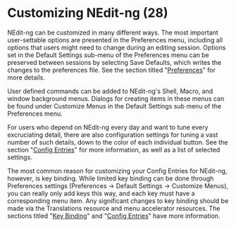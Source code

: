 # Customizing NEdit-ng (28)

NEdit-ng can be customized in many different ways. The most important
user-settable options are presented in the Preferences menu, including
all options that users might need to change during an editing session.
Options set in the Default Settings sub-menu of the Preferences menu can
be preserved between sessions by selecting Save Defaults, which writes
the changes to the preferences file. See the section titled
"[Preferences](29.md)" for more details.

User defined commands can be added to NEdit-ng's Shell, Macro, and
window background menus. Dialogs for creating items in these menus can
be found under Customize Menus in the Default Settings sub menu of the
Preferences menu.

For users who depend on NEdit-ng every day and want to tune every
excruciating detail, there are also configuration settings for tuning a
vast number of such details, down to the color of each individual
button. See the section "[Config Entries](30.md)" for more information, as
well as a list of selected settings.

The most common reason for customizing your Config Entries for NEdit-ng,
however, is key binding. While limited key binding can be done through
Preferences settings (Preferences &rarr; Default Settings &rarr;
Customize Menus), you can really only add keys this way, and each key
must have a corresponding menu item. Any significant changes to key
binding should be made via the Translations resource and menu
accelerator resources. The sections titled "[Key Binding](31.md)" and
"[Config Entries](30.md)" have more information.
